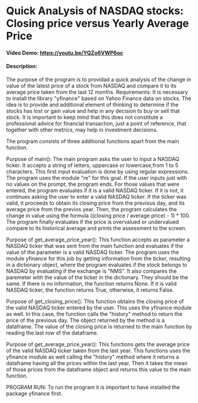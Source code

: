 # Quick AnaLysis of NASDAQ stocks: Closing price versus Yearly Average Price
#### Video Demo:  https://youtu.be/YQZo6VWP6oc
#### Description:
The purpose of the program is to providad a quick analysis of the change in value of the latest price of
a stock from NASDAQ and compare it to its average price taken from the last 12 months.
Requirements: It is necessary to install the library "yfinance" based on Yahoo Finance data on stocks.
The idea is to provide and additional element of thinking to determine if the stocks has lost or gain value
and help in any decision to buy or sell that stock. It is important to keep mind that this does not constitute
a professional advice for financial transaction, just a point of reference, that together with other metrics,
may help in investment decisions.

The program consists of three additional functions apart from the main function.

Purpose of main():
The main program asks the user to input a NASDAQ ticker. It accepts a string of letters, uppercase or lowercase,from 1 to 5 characters. This first input evaluation is done by using regular expressions. The program
uses the module "re" for this goal. If the user inputs just <Enter> with no values on the prompt, the program
ends.
For those values that were entered, the program evaluates if it is a valid NASDAQ ticker. If it is not, it
continues asking the user to enter a valid NASDAQ ticker. If the ticker was valid, it proceeds to obtain
its closing price from the previous day, and its average price from the previos year. Then, the program
calculates the change in value using the formula ((closing price / average price) - 1) * 100. The program
finally evaluates if the price is overvalued or undervalued compare to its historical average and prints
the assessment to the screen.

Purpose of get_average_price_year():
This function accepts as parameter a NASDAQ ticker that was sent from the main function and evaluates if the
value of the parameter is a valid NASDAQ ticker. The program uses the module yfinance for this job by getting
information from the ticker, resulting in a dictionary object, where the program evaluates if the stock belongs
to NASDAQ by evaluating if the exchange is "NMS". It also compares the paremeter with the value of the ticker
in the dictionary. They should be the same. If there is no information, the function returns None. If it is
valid NASDAQ ticker, the function returns True, otherwise, it returns False.

Purpose of get_closing_price():
This function obtains the closing price of the valid NASDAQ ticker entered by the user. This uses the yfinance
module as well. In this case, the function calls the "history" method to return the price of the previous day.
The object returned by the method is a dataframe. The value of the closing price is returned to the main
function by reading the last row of the dataframe.

Purpose of get_average_price_year():
This functions gets the average price of the valid NASDAQ ticker taken from the last year. This functions uses
the yfinance module as well calling the "history" method where it returns a dataframe having all the prices
within the last year. Then it takes the mean of those prices from the dataframe object and returns this value
to the main function.

PROGRAM RUN:
To run the program it is important to have installed the package yfinance first.
